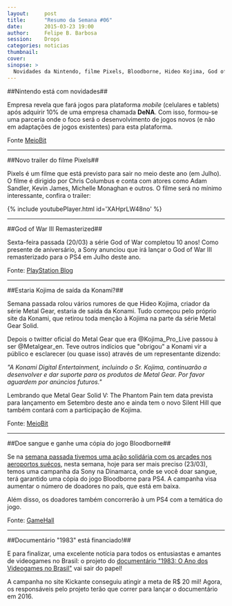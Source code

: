 ```yaml
---
layout:     post
title:      "Resumo da Semana #06"
date:       2015-03-23 19:00
author:     Felipe B. Barbosa
session:    Drops
categories: noticias
thumbnail:  
cover: 
sinopse: >
  Novidades da Nintendo, filme Pixels, Bloodborne, Hideo Kojima, God of War e mais.. Confira as novidades da semana do dia 16/03 à 22/03 de 2015!
---
```

##Nintendo está com novidades##

Empresa revela que fará jogos para plataforma *mobile* (celulares e tablets) após adquirir 10% de uma empresa chamada **DeNA**. Com isso, formou-se uma parceria onde o foco será o desenvolvimento de jogos novos (e não em adaptações de jogos existentes) para esta plataforma.

Fonte [MeioBit](http://meiobit.com/312308/nintendo-se-rende-aos-smartphones-e-anuncia-novo-console/)

---

##Novo trailer do filme Pixels##

Pixels é um filme que está previsto para sair no meio deste ano (em Julho). O filme é dirigido por Chris Columbus e conta com atores como Adam Sandler, Kevin James, Michelle Monaghan e outros. O filme será no mínimo interessante, confira o trailer:

{% include youtubePlayer.html id='XAHprLW48no' %}

---

##God of War III Remasterized##

Sexta-feira passada (20/03) a série God of War completou 10 anos! Como presente de aniversário, a Sony anunciou que irá lançar o God of War III remasterizado para o PS4 em Julho deste ano.

Fonte: [PlayStation Blog](http://blog.br.playstation.com/2015/03/20/god-of-war-iii-remastered-ps4-lanca-em-14-de-julho/)

---

##Estaria Kojima de saída da Konami?##

Semana passada rolou vários rumores de que Hideo Kojima, criador da série Metal Gear, estaria de saída da Konami. Tudo começou pelo próprio site da Konami, que retirou toda menção à Kojima na parte da série Metal Gear Solid.

Depois o twitter oficial do Metal Gear que era @Kojima_Pro_Live passou à ser @Metalgear_en. Teve outros indícios que "obrigou" a Konami vir a público e esclarecer (ou quase isso) através de um representante dizendo:

*"A Konami Digital Entertainment, incluindo o Sr. Kojima, continuarão a desenvolver e dar suporte para os produtos de Metal Gear. Por favor aguardem por anúncios futuros."*

Lembrando que Metal Gear Solid V: The Phantom Pain tem data prevista para lançamento em Setembro deste ano e ainda tem o novo Silent Hill que também contará com a participação de Kojima.

Fonte: [MeioBit](http://meiobit.com/312532/hideo-kojima-estaria-prestes-a-deixar-a-konami/)

---

##Doe sangue e ganhe uma cópia do jogo Bloodborne##

Se na [semana passada tivemos uma ação solidária com os arcades nos aeroportos suécos](/noticias/2015/03/16/resumo-da-semana.html), nesta semana, hoje para ser mais preciso (23/03), temos uma campanha da Sony na Dinamarca, onde se você doar sangue, terá garantido uma cópia do jogo Bloodborne para PS4. A campanha visa aumentar o número de doadores no país, que está em baixa.

Além disso, os doadores também concorrerão à um PS4 com a temática do jogo.

Fonte: [GameHall](http://gamehall.uol.com.br/v10/doe-sangue-e-ganhe-uma-copia-de-bloodborne/)

---

##Documentário "1983" está financiado!##

E para finalizar, uma excelente notícia para todos os entusiastas e amantes de videogames no Brasil: o projeto do [documentário "1983: O Ano dos Videogames no Brasil"](/noticias/2015/03/03/documentario-1983-ano-dos-videogames-no-brasil.html) vai sair do papel!

A campanha no site Kickante conseguiu atingir a meta de R$ 20 mil! Agora, os responsáveis pelo projeto terão que correr para lançar o documentário em 2016.
